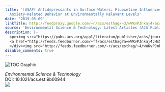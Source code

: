 ```yaml
---
title: '[ASAP] Antidepressants in Surface Waters: Fluoxetine Influences Mosquitofish
  Anxiety-Related Behavior at Environmentally Relevant Levels'
date: '2019-05-09'
linkTitle: http://feedproxy.google.com/~r/acs/esthag/~3/wWKvPJnkaj4/acs.est.9b00944
source: 'Environmental Science & Technology: Latest Articles (ACS Publications)'
description: |-
  <p><img src="https://pubs.acs.org/appl/literatum/publisher/achs/journals/content/esthag/0/esthag.ahead-of-print/acs.est.9b00944/20190508/images/medium/es-2019-00944f_0003.gif" alt="TOC Graphic"/></p><div><cite>Environmental Science & Technology</cite></div><div>DOI: 10.1021/acs.est.9b00944</div><div class="feedflare">
  <a href="http://feeds.feedburner.com/~ff/acs/esthag?a=wWKvPJnkaj4:Hs54SDwdJts:yIl2AUoC8zA"><img src="http://feeds.feedburner.com/~ff/acs/esthag?d=yIl2AUoC8zA" border="0"></img></a>
  </div><img src="http://feeds.feedburner.com/~r/acs/esthag/~4/wWKvPJnkaj4" height="1" width="1" ...
disable_comments: true
---
```

<p><img src="https://pubs.acs.org/appl/literatum/publisher/achs/journals/content/esthag/0/esthag.ahead-of-print/acs.est.9b00944/20190508/images/medium/es-2019-00944f_0003.gif" alt="TOC Graphic"/></p><div><cite>Environmental Science & Technology</cite></div><div>DOI: 10.1021/acs.est.9b00944</div><div class="feedflare">
<a href="http://feeds.feedburner.com/~ff/acs/esthag?a=wWKvPJnkaj4:Hs54SDwdJts:yIl2AUoC8zA"><img src="http://feeds.feedburner.com/~ff/acs/esthag?d=yIl2AUoC8zA" border="0"></img></a>
</div><img src="http://feeds.feedburner.com/~r/acs/esthag/~4/wWKvPJnkaj4" height="1" width="1" ...